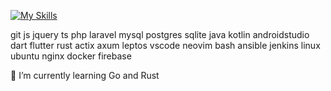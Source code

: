 <!-- ### Hey, I'm Erlang Parasu! 👋 -->

<!-- **Selected Skills**: -->

[![My Skills](https://skillicons.dev/icons?&i=leptos,git,js,jquery,ts,php,laravel,mysql,postgres,sqlite,java,kotlin,androidstudio,dart,flutter,rust,actix,go,vscode,neovim,bash,ansible,jenkins,linux,ubuntu,nginx,docker,firebase&perline=7)]([https://skillicons.dev](https://github.com/erlangparasu/))


git js jquery ts php laravel mysql postgres sqlite java kotlin androidstudio dart flutter rust actix axum leptos vscode neovim bash ansible jenkins linux ubuntu nginx docker firebase

<!-- - 🔭 I’m currently working on ... -->
🌱 I’m currently learning Go and Rust
<!-- - 👯 I’m looking to collaborate on ... -->
<!-- - 🤔 I’m looking for help with ... -->
<!-- - 💬 Ask me about PHP, Java, Kotlin, Android -->
<!-- - 📫 How to reach me: ... -->
<!-- - 😄 Pronouns: ... -->
<!-- - ⚡ Fun fact: ... -->
